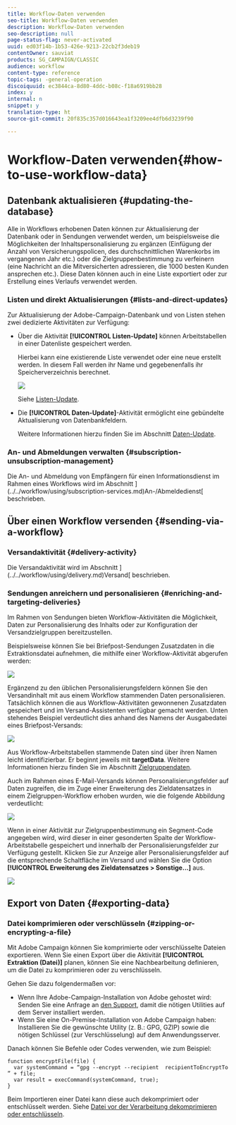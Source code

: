 ```yaml
---
title: Workflow-Daten verwenden
seo-title: Workflow-Daten verwenden
description: Workflow-Daten verwenden
seo-description: null
page-status-flag: never-activated
uuid: ed03f14b-1b53-426e-9213-22cb2f3deb19
contentOwner: sauviat
products: SG_CAMPAIGN/CLASSIC
audience: workflow
content-type: reference
topic-tags: -general-operation
discoiquuid: ec3844ca-8d80-4ddc-b08c-f18a6919bb28
index: y
internal: n
snippet: y
translation-type: ht
source-git-commit: 20f835c357d016643ea1f3209ee4dfb6d3239f90

---
```



# Workflow-Daten verwenden{#how-to-use-workflow-data}

## Datenbank aktualisieren {#updating-the-database}

Alle in Workflows erhobenen Daten können zur Aktualisierung der Datenbank oder in Sendungen verwendet werden, um beispielsweise die Möglichkeiten der Inhaltspersonalisierung zu ergänzen (Einfügung der Anzahl von Versicherungspolicen, des durchschnittlichen Warenkorbs im vergangenen Jahr etc.) oder die Zielgruppenbestimmung zu verfeinern (eine Nachricht an die Mitversicherten adressieren, die 1000 besten Kunden ansprechen etc.). Diese Daten können auch in eine Liste exportiert oder zur Erstellung eines Verlaufs verwendet werden.

### Listen und direkt Aktualisierungen {#lists-and-direct-updates}

Zur Aktualisierung der Adobe-Campaign-Datenbank und von Listen stehen zwei dedizierte Aktivitäten zur Verfügung:

* Über die Aktivität **[!UICONTROL Listen-Update]** können Arbeitstabellen in einer Datenliste gespeichert werden.

   Hierbei kann eine existierende Liste verwendet oder eine neue erstellt werden. In diesem Fall werden ihr Name und gegebenenfalls ihr Speicherverzeichnis berechnet.

   ![](assets/s_user_create_list.png)

   Siehe [Listen-Update](../../workflow/using/list-update.md).

* Die **[!UICONTROL Daten-Update]**-Aktivität ermöglicht eine gebündelte Aktualisierung von Datenbankfeldern.

   Weitere Informationen hierzu finden Sie im Abschnitt [Daten-Update](../../workflow/using/update-data.md).

### An- und Abmeldungen verwalten {#subscription-unsubscription-management}

Die An- und Abmeldung von Empfängern für einen Informationsdienst im Rahmen eines Workflows wird im Abschnitt ](../../workflow/using/subscription-services.md)An-/Abmeldedienst[ beschrieben.

## Über einen Workflow versenden {#sending-via-a-workflow}

### Versandaktivität {#delivery-activity}

Die Versandaktivität wird im Abschnitt ](../../workflow/using/delivery.md)Versand[ beschrieben.

### Sendungen anreichern und personalisieren {#enriching-and-targeting-deliveries}

Im Rahmen von Sendungen bieten Workflow-Aktivitäten die Möglichkeit, Daten zur Personalisierung des Inhalts oder zur Konfiguration der Versandzielgruppen bereitzustellen.

Beispielsweise können Sie bei Briefpost-Sendungen Zusatzdaten in die Extraktionsdatei aufnehmen, die mithilfe einer Workflow-Aktivität abgerufen werden:

![](assets/s_advuser_add_data_postal_mail.png)

Ergänzend zu den üblichen Personalisierungsfeldern können Sie den Versandinhalt mit aus einem Workflow stammenden Daten personalisieren. Tatsächlich können die aus Workflow-Aktivitäten gewonnenen Zusatzdaten gespeichert und im Versand-Assistenten verfügbar gemacht werden. Unten stehendes Beispiel verdeutlicht dies anhand des Namens der Ausgabedatei eines Briefpost-Versands:

![](assets/s_advuser_using_additional_data.png)

Aus Workflow-Arbeitstabellen stammende Daten sind über ihren Namen leicht identifizierbar. Er beginnt jeweils mit **targetData**. Weitere Informationen hierzu finden Sie im Abschnitt [Zielgruppendaten](../../workflow/using/executing-a-workflow.md#target-data).

Auch im Rahmen eines E-Mail-Versands können Personalisierungsfelder auf Daten zugreifen, die im Zuge einer Erweiterung des Zieldatensatzes in einem Zielgruppen-Workflow erhoben wurden, wie die folgende Abbildung verdeutlicht:

![](assets/s_advuser_add_data_email.png)

Wenn in einer Aktivität zur Zielgruppenbestimmung ein Segment-Code angegeben wird, wird dieser in einer gesonderten Spalte der Workflow-Arbeitstabelle gespeichert und innerhalb der Personalisierungsfelder zur Verfügung gestellt. Klicken Sie zur Anzeige aller Personalisierungsfelder auf die entsprechende Schaltfläche im Versand und wählen Sie die Option **[!UICONTROL Erweiterung des Zieldatensatzes > Sonstige...]** aus.

![](assets/s_advuser_segment_code_select.png)

## Export von Daten {#exporting-data}

### Datei komprimieren oder verschlüsseln {#zipping-or-encrypting-a-file}

Mit Adobe Campaign können Sie komprimierte oder verschlüsselte Dateien exportieren. Wenn Sie einen Export über die Aktivität **[!UICONTROL Extraktion (Datei)]** planen, können Sie eine Nachbearbeitung definieren, um die Datei zu komprimieren oder zu verschlüsseln.

Gehen Sie dazu folgendermaßen vor:

* Wenn Ihre Adobe-Campaign-Installation von Adobe gehostet wird: Senden Sie eine Anfrage an [den Support](https://support.neolane.net), damit die nötigen Utilities auf dem Server installiert werden.
* Wenn Sie eine On-Premise-Installation von Adobe Campaign haben: Installieren Sie die gewünschte Utility (z. B.: GPG, GZIP) sowie die nötigen Schlüssel (zur Verschlüsselung) auf dem Anwendungsserver.

Danach können Sie Befehle oder Codes verwenden, wie zum Beispiel:

```
function encryptFile(file) {  
  var systemCommand = “gpg --encrypt --recipient  recipientToEncryptTo ” + file;  
  var result = execCommand(systemCommand, true); 
}
```

Beim Importieren einer Datei kann diese auch dekomprimiert oder entschlüsselt werden. Siehe [Datei vor der Verarbeitung dekomprimieren oder entschlüsseln](../../workflow/using/importing-data.md#unzipping-or-decrypting-a-file-before-processing).
